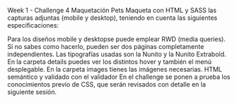 Week 1 - Challenge 4
Maquetación Pets
Maqueta con HTML y SASS las capturas adjuntas (mobile y desktop), teniendo en cuenta las siguientes especificaciones:

Para los diseños mobile y desktopse puede emplear RWD (media queries). Si no sabes como hacerlo, pueden ser dos páginas completamente independientes.
Las tipografías usadas son la Nunito y la Nunito Extrabold.
En la carpeta details puedes ver los distintos hover y también el menú desplegable.
En la carpeta images tienes las imágenes necesarias.
HTML semántico y validado con el validador
En el challenge se ponen a prueba los conocimientos previo de CSS, que serán revisados con detalle en la siguiente sesión.
